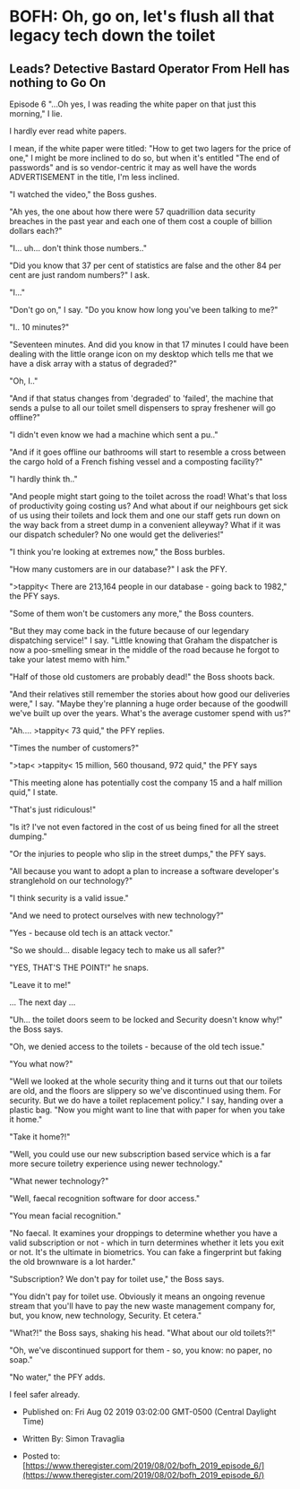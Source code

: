 # BOFH: Oh, go on, let's flush all that legacy tech down the toilet

## Leads? Detective Bastard Operator From Hell has nothing to Go On

Episode 6  "...Oh yes, I was reading the white paper on that just this morning," I lie.

I hardly ever read white papers.

I mean, if the white paper were titled: "How to get two lagers for the price of one," I might be more inclined to do so, but when it's entitled "The end of passwords" and is so vendor-centric it may as well have the words ADVERTISEMENT in the title, I'm less inclined.

"I watched the video," the Boss gushes.

"Ah yes, the one about how there were 57 quadrillion data security breaches in the past year and each one of them cost a couple of billion dollars each?"

"I... uh... don't think those numbers.."

"Did you know that 37 per cent of statistics are false and the other 84 per cent are just random numbers?" I ask.

"I..."

"Don't go on," I say. "Do you know how long you've been talking to me?"

"I.. 10 minutes?"

"Seventeen minutes. And did you know in that 17 minutes I could have been dealing with the little orange icon on my desktop which tells me that we have a disk array with a status of degraded?"

"Oh, I.."

"And if that status changes from 'degraded' to 'failed', the machine that sends a pulse to all our toilet smell dispensers to spray freshener will go offline?"

"I didn't even know we had a machine which sent a pu.."

"And if it goes offline our bathrooms will start to resemble a cross between the cargo hold of a French fishing vessel and a composting facility?"

"I hardly think th.."

"And people might start going to the toilet across the road! What's that loss of productivity going costing us? And what about if our neighbours get sick of us using their toilets and lock them and one our staff gets run down on the way back from a street dump in a convenient alleyway? What if it was our dispatch scheduler? No one would get the deliveries!"

"I think you're looking at extremes now," the Boss burbles.

"How many customers are in our database?" I ask the PFY.

">tappity< There are 213,164 people in our database - going back to 1982," the PFY says.

"Some of them won't be customers any more," the Boss counters.

"But they may come back in the future because of our legendary dispatching service!" I say. "Little knowing that Graham the dispatcher is now a poo-smelling smear in the middle of the road because he forgot to take your latest memo with him."

"Half of those old customers are probably dead!" the Boss shoots back.

"And their relatives still remember the stories about how good our deliveries were," I say. "Maybe they're planning a huge order because of the goodwill we've built up over the years. What's the average customer spend with us?"

"Ah.... >tappity< 73 quid," the PFY replies.

"Times the number of customers?"

">tap< >tappity< 15 million, 560 thousand, 972 quid," the PFY says

"This meeting alone has potentially cost the company 15 and a half million quid," I state.

"That's just ridiculous!"

"Is it? I've not even factored in the cost of us being fined for all the street dumping."

"Or the injuries to people who slip in the street dumps," the PFY says.

"All because you want to adopt a plan to increase a software developer's stranglehold on our technology?"

"I think security is a valid issue."

"And we need to protect ourselves with new technology?"

"Yes - because old tech is an attack vector."

"So we should... disable legacy tech to make us all safer?"

"YES, THAT'S THE POINT!" he snaps.

"Leave it to me!"

... The next day ...

"Uh... the toilet doors seem to be locked and Security doesn't know why!" the Boss says.

"Oh, we denied access to the toilets - because of the old tech issue."

"You what now?"

"Well we looked at the whole security thing and it turns out that our toilets are old, and the floors are slippery so we've discontinued using them. For security. But we do have a toilet replacement policy." I say, handing over a plastic bag. "Now you might want to line that with paper for when you take it home."

"Take it home?!"

"Well, you could use our new subscription based service which is a far more secure toiletry experience using newer technology."

"What newer technology?"

"Well, faecal recognition software for door access."

"You mean facial recognition."

"No faecal. It examines your droppings to determine whether you have a valid subscription or not - which in turn determines whether it lets you exit or not. It's the ultimate in biometrics. You can fake a fingerprint but faking the old brownware is a lot harder."

"Subscription? We don't pay for toilet use," the Boss says.

"You didn't pay for toilet use. Obviously it means an ongoing revenue stream that you'll have to pay the new waste management company for, but, you know, new technology, Security. Et cetera."

"What?!" the Boss says, shaking his head. "What about our old toilets?!"

"Oh, we've discontinued support for them - so, you know: no paper, no soap."

"No water," the PFY adds.

I feel safer already.



- Published on: Fri Aug 02 2019 03:02:00 GMT-0500 (Central Daylight Time)

- Written By: Simon Travaglia

- Posted to: [https://www.theregister.com/2019/08/02/bofh_2019_episode_6/](https://www.theregister.com/2019/08/02/bofh_2019_episode_6/)